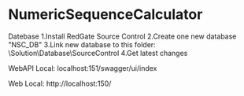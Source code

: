 # NumericSequenceCalculator


Datebase
    1.Install RedGate Source Control
    2.Create one new database "NSC_DB"
    3.Link new database to this folder: \Solution\Database\SourceControl
    4.Get latest changes

WebAPI
    Local: localhost:151/swagger/ui/index


Web
    Local: http://localhost:150/